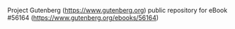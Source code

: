 Project Gutenberg (https://www.gutenberg.org) public repository for
eBook #56164 (https://www.gutenberg.org/ebooks/56164)
